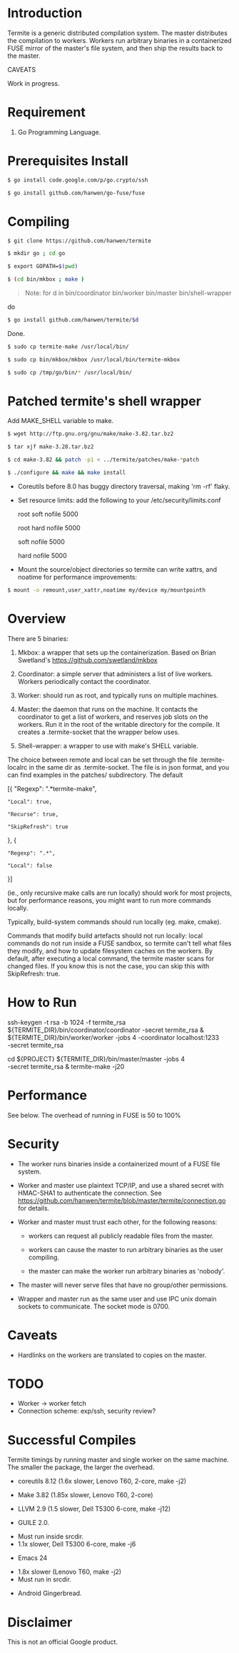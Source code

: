 # Introduction
Termite is a generic distributed compilation system. The master distributes the compilation to workers.  Workers run arbitrary binaries in a containerized FUSE mirror of the master's file system, and then ship the results back to the master.

CAVEATS

Work in progress.

# Requirement
1. Go Programming Language.

# Prerequisites Install
```bash
$ go install code.google.com/p/go.crypto/ssh
```

```bash
$ go install github.com/hanwen/go-fuse/fuse
```


# Compiling
```bash
$ git clone https://github.com/hanwen/termite
```

```bash
$ mkdir go ; cd go
```  

```bash
$ export GOPATH=$(pwd)
```  

```bash
$ (cd bin/mkbox ; make )
```    
> Note: for d in bin/coordinator bin/worker bin/master bin/shell-wrapper

do

```bash
$ go install github.com/hanwen/termite/$d
```     
 
Done.

```bash
$ sudo cp termite-make /usr/local/bin/
``` 

```bash
$ sudo cp bin/mkbox/mkbox /usr/local/bin/termite-mkbox
```   

```bash
$ sudo cp /tmp/go/bin/* /usr/local/bin/
```    
  
# Patched termite's shell wrapper
Add MAKE_SHELL variable to make.
```bash
$ wget http://ftp.gnu.org/gnu/make/make-3.82.tar.bz2
```

```bash
$ tar xjf make-3.28.tar.bz2
```  

```bash
$ cd make-3.82 && patch -p1 < ../termite/patches/make-*patch
```   

```bash
$ ./configure && make && make install
```  

* Coreutils before 8.0 has buggy directory traversal, making 'rm -rf' flaky.
* Set resource limits: add the following to your /etc/security/limits.conf

  root  soft    nofile       5000

  root  hard    nofile       5000

    soft    nofile       5000

    hard    nofile       5000

* Mount the source/object directories so termite can write xattrs, and
  noatime for performance improvements:

```bash
$ mount -o remount,user_xattr,noatime my/device my/mountpointh
``` 
  
# Overview

There are 5 binaries:

1. Mkbox: a wrapper that sets up the containerization. Based on Brian Swetland's
https://github.com/swetland/mkbox

2. Coordinator: a simple server that administers a list of live
workers.  Workers periodically contact the coordinator.

3. Worker: should run as root, and typically runs on multiple machines.

4. Master: the daemon that runs on the machine.  It contacts the
coordinator to get a list of workers, and reserves job slots on the
workers.  Run it in the root of the writable directory for the
compile.  It creates a .termite-socket that the wrapper below uses.

5. Shell-wrapper: a wrapper to use with make's SHELL variable.

The choice between remote and local can be set through the file
.termite-localrc in the same dir as .termite-socket.  The file is in
json format, and you can find examples in the patches/ subdirectory.
The default

  [{
    "Regexp": ".*termite-make",

    "Local": true,

    "Recurse": true,

    "SkipRefresh": true

  }, {

    "Regexp": ".*",

    "Local": false
  }]
  

(ie., only recursive make calls are run locally) should work for most
projects, but for performance reasons, you might want to run more
commands locally.

Typically, build-system commands should run locally (eg. make, cmake).

Commands that modify build artefacts should not run locally: local
commands do not run inside a FUSE sandbox, so termite can't tell what
files they modify, and how to update filesystem caches on the workers.
By default, after executing a local command, the termite master scans
for changed files.  If you know this is not the case, you can skip
this with SkipRefresh: true.

# How to Run
ssh-keygen -t rsa -b 1024 -f termite_rsa
  ${TERMITE_DIR}/bin/coordinator/coordinator -secret termite_rsa &
  ${TERMITE_DIR}/bin/worker/worker -jobs 4 -coordinator localhost:1233 \
    -secret termite_rsa

  cd ${PROJECT}
  ${TERMITE_DIR}/bin/master/master -jobs 4 \
    -secret termite_rsa &
  termite-make -j20


# Performance
See below.  The overhead of running in FUSE is 50 to 100%

# Security

* The worker runs binaries inside a containerized mount of a FUSE file
  system.

* Worker and master use plaintext TCP/IP, and use a shared secret with
  HMAC-SHA1 to authenticate the connection.  See
  https://github.com/hanwen/termite/blob/master/termite/connection.go
  for details.

* Worker and master must trust each other, for the following reasons:

  - workers can request all publicly readable files from the master.

  - workers can cause the master to run arbitrary binaries as the user
    compiling.

  - the master can make the worker run arbitrary binaries as 'nobody'.

* The master will never serve files that have no group/other
  permissions.

* Wrapper and master run as the same user and use IPC unix domain
  sockets to communicate.  The socket mode is 0700.

# Caveats

* Hardlinks on the workers are translated to copies on the master.

# TODO

* Worker -> worker fetch
* Connection scheme: exp/ssh, security review?

# Successful Compiles
Termite timings by running master and single worker on the same
machine.  The smaller the package, the larger the overhead.

* coreutils 8.12 (1.6x slower, Lenovo T60, 2-core, make -j2)

* Make 3.82 (1.85x slower, Lenovo T60, 2-core)

* LLVM 2.9 (1.5 slower, Dell T5300 6-core, make -j12)

* GUILE 2.0.
 - Must run inside srcdir.
 - 1.1x slower, Dell T5300 6-core, make -j6

* Emacs 24
 - 1.8x slower (Lenovo T60, make -j2)
 - Must run in srcdir.

* Android Gingerbread.

# Disclaimer
This is not an official Google product.
